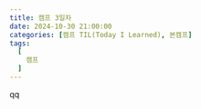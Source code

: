 ```yaml
---
title: 캠프 3일차
date: 2024-10-30 21:00:00
categories: [캠프 TIL(Today I Learned), 본캠프]
tags:
  [
    캠프
  ]
---
```


qq

